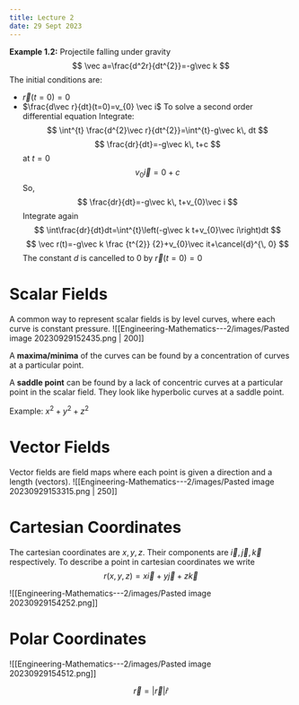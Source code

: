 ```yaml
---
title: Lecture 2
date: 29 Sept 2023
---
```


**Example 1.2:** Projectile falling under gravity 
$$
\vec a=\frac{d^2r}{dt^{2}}=-g\vec k
$$
The initial conditions are:
- $\vec r(t=0)=0$
- $\frac{d\vec r}{dt}(t=0)=v_{0} \vec i$ 
To solve a second order differential equation
Integrate: 
$$
\int^{t} \frac{d^{2}\vec r}{dt^{2}}=\int^{t}-g\vec k\, dt
$$
$$
\frac{dr}{dt}=-g\vec k\, t+c
$$
at $t=0$ 
$$
v_{0}\vec i=0+c
$$
So, 
$$
\frac{dr}{dt}=-g\vec k\, t+v_{0}\vec i
$$
Integrate again 
$$
\int\frac{dr}{dt}dt=\int^{t}\left(-g\vec k t+v_{0}\vec i\right)dt
$$
$$
\vec r(t)=-g\vec k \frac {t^{2}} {2}+v_{0}\vec it+\cancel{d}^{\, 0}
$$
The constant $d$ is cancelled to 0 by $\vec r(t=0)=0$

# Scalar Fields
A common way to represent scalar fields is by level curves, where each curve is constant pressure. 
![[Engineering-Mathematics---2/images/Pasted image 20230929152435.png | 200]]

A **maxima/minima** of the curves can be found by a concentration of curves at a particular point. 

A **saddle point** can be found by a lack of concentric curves at a particular point in the scalar field. They look like hyperbolic curves at a saddle point.

Example: $x^2+y^2+z^2$

# Vector Fields
Vector fields are field maps where each point is given a direction and a length (vectors).
![[Engineering-Mathematics---2/images/Pasted image 20230929153315.png | 250]]

# Cartesian Coordinates
The cartesian coordinates are $x,y,z$. Their components are $\vec i, \vec j, \vec k$ respectively. 
To describe a point in cartesian coordinates we write 
$$
r(x,y,z)=x\vec i+y\vec j+z\vec k
$$ 

![[Engineering-Mathematics---2/images/Pasted image 20230929154252.png]]
# Polar Coordinates 

![[Engineering-Mathematics---2/images/Pasted image 20230929154512.png]]

$$
\vec r =|\vec r|\hat r
$$



